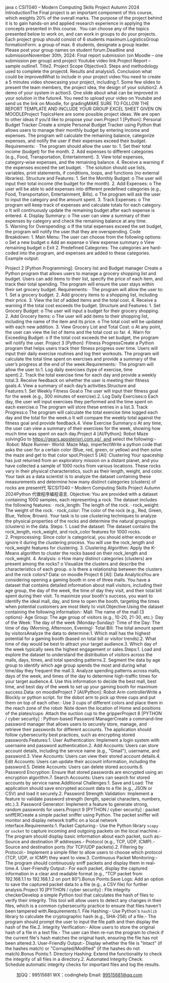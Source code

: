 java c
CSIT040 – Modern Computing Skills Project
Autumn 2024
IntroductionThe Final project is an important component of this course, which weights 20% of the overall marks. The purpose of the project behind it is to gain hands-on and applied research experience in applying the concepts presented in this course.  You can choose any of the topics presented below to work on, and can work in groups to do your projects. Each project group should consist of 6 students maximum.LogisticsGroup formationForm. a group of max. 6 students, designate a group leader. Please post your group names on student forum.Deadline and submissionNovember 30th, 2024: Final report submission (on Moodle – one submission per group) and project Youtube video link.Project Report – sample outline1. Title2. Project Scope  Objective3. Steps and methodology used to complete the project4. Results and analysis5. Conclusion  what could be improvedWhat to include in your project video:You need to create a 5 minutes video showcasing your project, including:1. Some few slides to present the team members, the project idea, the design of your solution2. A demo of your system in action3. One slide about what can be improved in your solution in the future4. You need to upload your video on Youtube and send us the link on Moodle, for gradingMAKE SURE TO FOLLOW THE REPORT TEMPLATE AND INCLUDE YOUR GROUP EXCEL SHEET GIVEN ON MOODLEProject TopicsHere are some possible project ideas. We are open to other ideas if you’d like to propose your own.Project 1 [Python]: Personal Budget Tracker
Create a simple Personal Budget Tracker using Python that allows users to manage their monthly budget by entering income and expenses. The program will calculate the remaining balance, categorize expenses, and notify the user if their expenses exceed their budget.
Requirements:
· The program should allow the user to:
1. Set their total income (budget) for the month.
2. Add expenses to different categories (e.g., Food, Transportation, Entertainment).
3. View total expenses, category-wise expenses, and the remaining balance.
4. Receive a warning if the expenses exceed the set budget.
· The solution should use lists, variables, print statements, if conditions, loops, and functions (no external libraries).
Structure and Features:
1. Set the Monthly Budget:
o The user will input their total income (the budget for the month).
2. Add Expenses:
o The user will be able to add expenses into different predefined categories (e.g., Food, Transportation, Entertainment, Bills).
o The program will ask the user to input the category and the amount spent.
3. Track Expenses:
o The program will keep track of expenses and calculate totals for each category.
o It will continuously update the remaining budget after each expense is entered.
4. Display Summary:
o The user can view a summary of their expenses by category and check the remaining balance at any time.
5. Warning for Overspending:
o If the total expenses exceed the set budget, the program will notify the user that they are overspending.
Code Breakdown:
1. Main Menu: The user can choose from the following options:
o Set a new budget
o Add an expense
o View expense summary
o View remaining budget
o Exit
2. Predefined Categories: The categories are hard-coded into the program, and expenses are added to these categories.
Example output:

Project 2 [Python Programming]: Grocery list and Budget manager
Create a Python program that allows users to manage a grocery shopping list and budget. Users can add items to their list, specify the price of each item, and track their total spending. The program will ensure the user stays within their set grocery budget.
Requirements:
· The program will allow the user to:
1. Set a grocery budget.
2. Add grocery items to a shopping list, including their price.
3. View the list of added items and the total cost.
4. Receive a warning if the total cost exceeds the budget.
Structure and Features:
1. Set Grocery Budget:
o The user will input a budget for their grocery shopping.
2. Add Grocery Items:
o The user will add items to their shopping list, including the name of the item and its price.
o The total cost will be updated with each new addition.
3. View Grocery List and Total Cost:
o At any point, the user can view the list of items and the total cost so far.
4. Warn for Exceeding Budget:
o If the total cost exceeds the set budget, the program will notify the user.
Project 3 [Python]: Fitness ProgressCreate a Python program that helps users track their fitness progress over time. Users will input their daily exercise routines and log their workouts. The program will calculate the total time spent on exercises and provide a summary of the user’s progress at the end of the week.Requirements:· The program will allow the user to:1. Log daily exercises (type of exercise, time spent).2. Track the total exercise time for each day and provide a weekly total.3. Receive feedback on whether the user is meeting their fitness goals.4. View a summary of each day’s activities.Structure and Features:1. Set Weekly Fitness Goal:o The user will input their fitness goal for the week (e.g., 300 minutes of exercise).2. Log Daily Exercises:o Each day, the user will input exercises they performed and the time spent on each exercise.o The program will store these entries in a list.3. Track Progress:o The program will calculate the total exercise time logged each day and the total for the week.o It will compare the weekly total against the fitness goal and provide feedback.4. View Exercise Summary:o At any time, the user can view a summary of their exercises for the week, showing how much time was spent on each day.Project 4 [AI/Python]: Robot Maze solvingGo to https://gears.aposteriori.com.sg/  and select the following:- Robot: Maze Runner- World: Maze Map, imperfectWrite a python code that asks the user for a certain color (Blue, red, green, or yellow) and then solve the maze and get to that color spot.Project 5 [AI]: Clustering
Your spaceship has just returned from an exploratory mission on a distant planet, and you have collected a sample of 1000 rocks from various locations. These rocks vary in their physical characteristics, such as their length, weight, and color. Your task as a data scientist is to analyze the dataset containing these measurements and determine how many distinct categories (clusters) of rocks are present代 写CSIT040 – Modern Computing Skills Project Autumn 2024Python
代做程序编程语言.
Objective:
You are provided with a dataset containing 1000 samples, each representing a rock. The dataset includes the following features:
· rock_length: The length of the rock.
· rock_weight: The weight of the rock.
· rock_color: The color of the rock (e.g., Red, Green, Blue, Yellow, Brown).
Your task is to use clustering techniques to analyze the physical properties of the rocks and determine the natural groupings (clusters) in the data.
Steps:
1. Load the dataset: The dataset contains the rock_length, rock_weight, and rock_color features for 1000 rocks.
2. Preprocessing: Since color is categorical, you should either encode or ignore it during the clustering process. You will use the rock_length and rock_weight features for clustering.
3. Clustering Algorithm: Apply the K-Means algorithm to cluster the rocks based on their rock_length and rock_weight.
4. Analysis:
o How many distinct categories (clusters) are present among the rocks?
o Visualize the clusters and describe the characteristics of each group.
o Is there a relationship between the clusters and the rock colors?
Data: on moodle
Project 6 [AI]: Data AnalyticsYou are considering opening a gaming booth in one of three malls. You have a dataset that contains detailed information about mall visitors, including their age group, the day of the week, the time of day they visit, and their total bill spent during their visit. To maximize your booth's success, you want to identify the ideal mall, day, and time to open the booth, targeting the times when potential customers are most likely to visit.Objective:Using the dataset containing the following information:· Mall: The name of the mall (3 options)· Age Group: The age group of visitors (e.g., 10-20, 21-30, etc.)· Day of the Week: The day of the week (Monday-Sunday)· Time of the Day: The time of day (Morning, Afternoon, Evening)· Total Bill: The total amount spent by visitorsAnalyze the data to determine:1. Which mall has the highest potential for a gaming booth (based on total bill or visitor trends).2. What time of day would be best to attract your target audience.3. Which day of the week typically sees the highest engagement or sales.Steps:1. Load and explore the dataset to understand the distribution of visitors across the malls, days, times, and total spending patterns.2. Segment the data by age group to identify which age group spends the most and during what time/day they frequent the mall.3. Analyze spending patterns across malls, days of the week, and times of the day to determine high-traffic times for your target audience.4. Use this information to decide the best mall, best time, and best day of the week to set up your gaming booth for maximum success.Data: on moodleProject 7 [AI/Python]: Robot Arm controllerWrite a Blockly or python script. for the dobot arm to pick up three cups and put them on top of each other.· Use 3 cups of different colors and place them in the reach zone of the robot· Note down the location of Home and positions of the plates/cups· Attach the suction cup to the gripperProject 8 [PYTHON / cyber security] : Python-based Password ManagerCreate a command-line password manager that allows users to securely store, manage, and retrieve their passwords for different accounts. The application should follow cybersecurity best practices, such as encrypting stored passwords.Features:1. User Authentication: Implement a login system with username and password authentication.2. Add Accounts: Users can store account details, including the service name (e.g., "Gmail"), username, and password.3. View Accounts: Users can view their stored account details.4. Edit Accounts: Users can update their account information, including the password.5. Delete Accounts: Users can delete stored accounts.6. Password Encryption: Ensure that stored passwords are encrypted using an encryption algorithm.7. Search Accounts: Users can search for stored accounts by service name.Additional Challenges:1. Save and Load: The application should save encrypted account data to a file (e.g., JSON or CSV) and load it securely.2. Password Strength Validation: Implement a feature to validate password strength (length, special characters, numbers, etc.).3. Password Generator: Implement a feature to generate strong, random passwords for users.Project 9 [PYTHON / cyber security] : packet sniffERCreate a simple packet sniffer using Python. The packet sniffer will monitor and display network traffic on a local network interface.Requirements:1. Packet Capturing:- Use the Python library `scapy` or `socket` to capture incoming and outgoing packets on the local machine.- The program should display basic information about each packet, such as:- Source and destination IP addresses.- Protocol (e.g., TCP, UDP, ICMP).- Source and destination ports (for TCP/UDP packets).2. Filtering by Protocol:- Implement a simple filter to allow users to choose which protocol (TCP, UDP, or ICMP) they want to view.3. Continuous Packet Monitoring:- The program should continuously sniff packets and display them in real-time.4. User-Friendly Output:- For each packet, display the captured information in a clear and readable format (e.g., “TCP packet from 192.168.1.1 to 192.168.1.2 on port 80”).Bonus Points:Save Logs: Add an option to save the captured packet data to a file (e.g., a CSV file) for further analysis.Project 10 [PYTHON / cyber security] : FIle integrity checkerDevelop a simple Python tool that calculates the hash of files to verify their integrity. This tool will allow users to detect any changes in their files, which is a common cybersecurity practice to ensure that files haven't been tampered with.Requirements:1. File Hashing:- Use Python's `hashlib` library to calculate the cryptographic hash (e.g., SHA-256) of a file.- The program should prompt the user to input the file path and then display the hash of the file.2. Integrity Verification:- Allow users to store the original hash of a file in a text file.- The user can then re-run the program to check if the current file's hash matches the original hash, ensuring the file has not been altered.3. User-Friendly Output:- Display whether the file is "Intact" (if the hashes match) or "Corrupted/Modified" (if the hashes do not match).Bonus Points:1. Directory Hashing: Extend the functionality to check the integrity of all files in a directory.2. Automated Integrity Check: Schedule automatic integrity checks for important files and log the results.

         
加QQ：99515681  WX：codinghelp  Email: 99515681@qq.com
